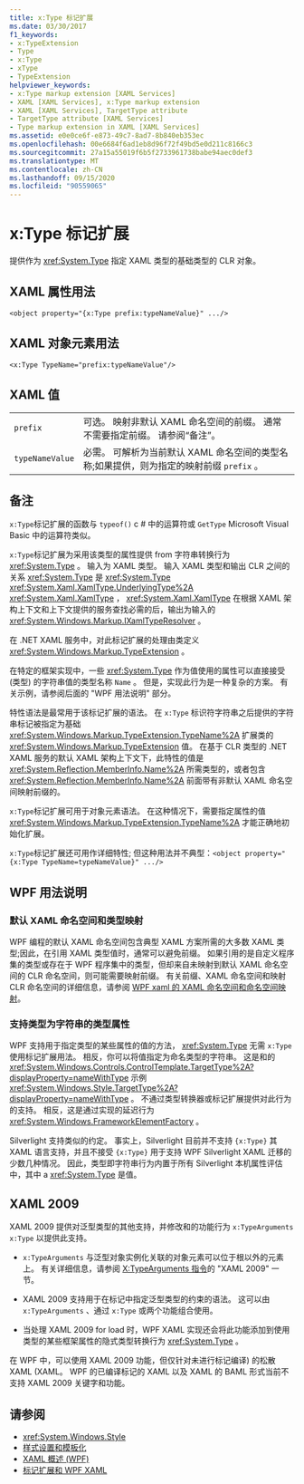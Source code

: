 ```yaml
---
title: x:Type 标记扩展
ms.date: 03/30/2017
f1_keywords:
- x:TypeExtension
- Type
- x:Type
- xType
- TypeExtension
helpviewer_keywords:
- x:Type markup extension [XAML Services]
- XAML [XAML Services], x:Type markup extension
- XAML [XAML Services], TargetType attribute
- TargetType attribute [XAML Services]
- Type markup extension in XAML [XAML Services]
ms.assetid: e0e0ce6f-e873-49c7-8ad7-8b840eb353ec
ms.openlocfilehash: 00e6684f6ad1eb8d96f72f49bd5e0d211c8166c3
ms.sourcegitcommit: 27a15a55019f6b5f2733961738babe94aec0def3
ms.translationtype: MT
ms.contentlocale: zh-CN
ms.lasthandoff: 09/15/2020
ms.locfileid: "90559065"
---
```

# <a name="xtype-markup-extension"></a>x:Type 标记扩展

提供作为 <xref:System.Type> 指定 XAML 类型的基础类型的 CLR 对象。

## <a name="xaml-attribute-usage"></a>XAML 属性用法

```xaml
<object property="{x:Type prefix:typeNameValue}" .../>
```

## <a name="xaml-object-element-usage"></a>XAML 对象元素用法

```xaml
<x:Type TypeName="prefix:typeNameValue"/>
```

## <a name="xaml-values"></a>XAML 值

|||
|-|-|
|`prefix`|可选。 映射非默认 XAML 命名空间的前缀。 通常不需要指定前缀。 请参阅“备注”。|
|`typeNameValue`|必需。 可解析为当前默认 XAML 命名空间的类型名称;如果提供，则为指定的映射前缀 `prefix` 。|

## <a name="remarks"></a>备注

`x:Type`标记扩展的函数与 `typeof()` c # 中的运算符或 `GetType` Microsoft Visual Basic 中的运算符类似。

`x:Type`标记扩展为采用该类型的属性提供 from 字符串转换行为 <xref:System.Type> 。 输入为 XAML 类型。 输入 XAML 类型和输出 CLR 之间的关系 <xref:System.Type> 是 <xref:System.Type> <xref:System.Xaml.XamlType.UnderlyingType%2A> <xref:System.Xaml.XamlType> ， <xref:System.Xaml.XamlType> 在根据 XAML 架构上下文和上下文提供的服务查找必需的后，输出为输入的 <xref:System.Windows.Markup.IXamlTypeResolver> 。

在 .NET XAML 服务中，对此标记扩展的处理由类定义 <xref:System.Windows.Markup.TypeExtension> 。

在特定的框架实现中，一些 <xref:System.Type> 作为值使用的属性可以直接接受 (类型) 的字符串值的类型名称 `Name` 。 但是，实现此行为是一种复杂的方案。 有关示例，请参阅后面的 "WPF 用法说明" 部分。

特性语法是最常用于该标记扩展的语法。 在 `x:Type` 标识符字符串之后提供的字符串标记被指定为基础 <xref:System.Windows.Markup.TypeExtension.TypeName%2A> 扩展类的 <xref:System.Windows.Markup.TypeExtension> 值。 在基于 CLR 类型的 .NET XAML 服务的默认 XAML 架构上下文下，此特性的值是 <xref:System.Reflection.MemberInfo.Name%2A> 所需类型的，或者包含 <xref:System.Reflection.MemberInfo.Name%2A> 前面带有非默认 XAML 命名空间映射前缀的。

`x:Type`标记扩展可用于对象元素语法。 在这种情况下，需要指定属性的值 <xref:System.Windows.Markup.TypeExtension.TypeName%2A> 才能正确地初始化扩展。

`x:Type`标记扩展还可用作详细特性; 但这种用法并不典型：`<object property="{x:Type TypeName=typeNameValue}" .../>`

## <a name="wpf-usage-notes"></a>WPF 用法说明

### <a name="default-xaml-namespace-and-type-mapping"></a>默认 XAML 命名空间和类型映射

WPF 编程的默认 XAML 命名空间包含典型 XAML 方案所需的大多数 XAML 类型;因此，在引用 XAML 类型值时，通常可以避免前缀。 如果引用的是自定义程序集的类型或存在于 WPF 程序集中的类型，但却来自未映射到默认 XAML 命名空间的 CLR 命名空间，则可能需要映射前缀。 有关前缀、XAML 命名空间和映射 CLR 命名空间的详细信息，请参阅 [WPF xaml 的 XAML 命名空间和命名空间映射](/dotnet/desktop/wpf/advanced/xaml-namespaces-and-namespace-mapping-for-wpf-xaml)。

### <a name="type-properties-that-support-typename-as-string"></a>支持类型为字符串的类型属性

WPF 支持用于指定类型的某些属性的值的方法， <xref:System.Type> 无需 `x:Type` 使用标记扩展用法。 相反，你可以将值指定为命名类型的字符串。 这是和的 <xref:System.Windows.Controls.ControlTemplate.TargetType%2A?displayProperty=nameWithType> 示例 <xref:System.Windows.Style.TargetType%2A?displayProperty=nameWithType> 。 不通过类型转换器或标记扩展提供对此行为的支持。 相反，这是通过实现的延迟行为 <xref:System.Windows.FrameworkElementFactory> 。

Silverlight 支持类似的约定。 事实上，Silverlight 目前并不支持 `{x:Type}` 其 XAML 语言支持，并且不接受 `{x:Type}` 用于支持 WPF Silverlight XAML 迁移的少数几种情况。 因此，类型即字符串行为内置于所有 Silverlight 本机属性评估中，其中 a <xref:System.Type> 是值。

## <a name="xaml-2009"></a>XAML 2009

XAML 2009 提供对泛型类型的其他支持，并修改和的功能行为 `x:TypeArguments` `x:Type` 以提供此支持。

- `x:TypeArguments` 与泛型对象实例化关联的对象元素可以位于根以外的元素上。 有关详细信息，请参阅 [X:TypeArguments 指令](xtypearguments-directive.md)的 "XAML 2009" 一节。

- XAML 2009 支持用于在标记中指定泛型类型的约束的语法。 这可以由 `x:TypeArguments` 、通过 `x:Type` 或两个功能组合使用。

- 当处理 XAML 2009 for load 时，WPF XAML 实现还会将此功能添加到使用类型的某些框架属性的隐式类型转换行为 <xref:System.Type> 。

在 WPF 中，可以使用 XAML 2009 功能，但仅针对未进行标记编译) 的松散 XAML (XAML。 WPF 的已编译标记的 XAML 以及 XAML 的 BAML 形式当前不支持 XAML 2009 关键字和功能。

## <a name="see-also"></a>请参阅

- <xref:System.Windows.Style>
- [样式设置和模板化](../fundamentals/styles-templates-overview.md)
- [XAML 概述 (WPF)](../fundamentals/xaml.md)
- [标记扩展和 WPF XAML](/dotnet/desktop/wpf/advanced/markup-extensions-and-wpf-xaml)
